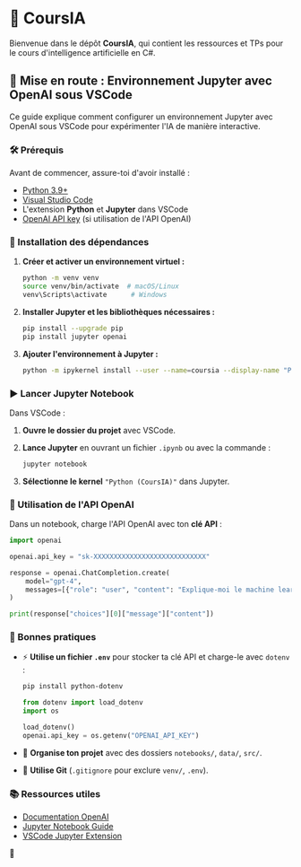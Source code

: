# 📘 CoursIA

Bienvenue dans le dépôt **CoursIA**, qui contient les ressources et TPs pour le cours d'intelligence artificielle en C#.

## 🚀 Mise en route : Environnement Jupyter avec OpenAI sous VSCode

Ce guide explique comment configurer un environnement Jupyter avec OpenAI sous VSCode pour expérimenter l'IA de manière interactive.

### 🛠 Prérequis

Avant de commencer, assure-toi d'avoir installé :

- [Python 3.9+](https://www.python.org/downloads/)
- [Visual Studio Code](https://code.visualstudio.com/)
- L'extension **Python** et **Jupyter** dans VSCode
- [OpenAI API key](https://platform.openai.com/signup/) (si utilisation de l'API OpenAI)

### 🔧 Installation des dépendances

1. **Créer et activer un environnement virtuel :**

   ```sh
   python -m venv venv
   source venv/bin/activate  # macOS/Linux
   venv\Scripts\activate      # Windows
   ```

2. **Installer Jupyter et les bibliothèques nécessaires :**

   ```sh
   pip install --upgrade pip
   pip install jupyter openai
   ```

3. **Ajouter l'environnement à Jupyter :**

   ```sh
   python -m ipykernel install --user --name=coursia --display-name "Python (CoursIA)"
   ```

### ▶️ Lancer Jupyter Notebook

Dans VSCode :

1. **Ouvre le dossier du projet** avec VSCode.
2. **Lance Jupyter** en ouvrant un fichier `.ipynb` ou avec la commande :

   ```sh
   jupyter notebook
   ```

3. **Sélectionne le kernel** `"Python (CoursIA)"` dans Jupyter.

### 🔗 Utilisation de l'API OpenAI

Dans un notebook, charge l'API OpenAI avec ton **clé API** :

```python
import openai

openai.api_key = "sk-XXXXXXXXXXXXXXXXXXXXXXXXXXXX"

response = openai.ChatCompletion.create(
    model="gpt-4",
    messages=[{"role": "user", "content": "Explique-moi le machine learning en une phrase."}]
)

print(response["choices"][0]["message"]["content"])
```

### 🎯 Bonnes pratiques

- ⚡ **Utilise un fichier `.env`** pour stocker ta clé API et charge-le avec `dotenv` :
  
  ```sh
  pip install python-dotenv
  ```

  ```python
  from dotenv import load_dotenv
  import os

  load_dotenv()
  openai.api_key = os.getenv("OPENAI_API_KEY")
  ```

- 📁 **Organise ton projet** avec des dossiers `notebooks/`, `data/`, `src/`.
- 🔄 **Utilise Git** (`.gitignore` pour exclure `venv/`, `.env`).

### 📚 Ressources utiles

- [Documentation OpenAI](https://platform.openai.com/docs/)
- [Jupyter Notebook Guide](https://jupyter.org/)
- [VSCode Jupyter Extension](https://marketplace.visualstudio.com/items?itemName=ms-toolsai.jupyter)

🚀